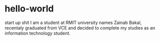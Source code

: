 # hello-world
start up shit
I am a student at RMIT university names Zainab Bakal, recentaly graduated from VCE and decided to complete my studies as an information technology student. 
